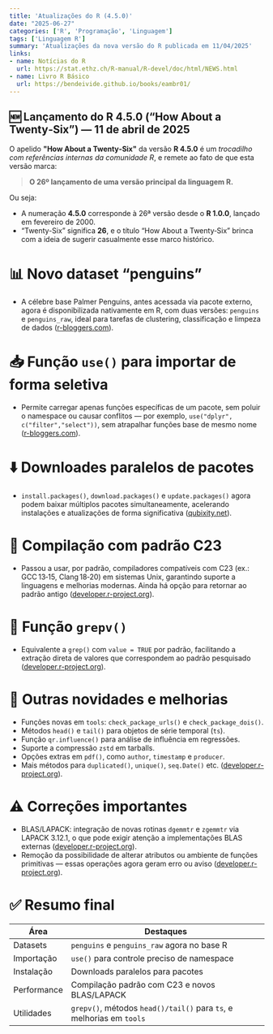 ```yaml
---
title: 'Atualizações do R (4.5.0)'
date: "2025-06-27"
categories: ['R', 'Programação', 'Linguagem']
tags: ['Linguagem R']
summary: 'Atualizações da nova versão do R publicada em 11/04/2025'
links:
- name: Notícias do R
  url: https://stat.ethz.ch/R-manual/R-devel/doc/html/NEWS.html
- name: Livro R Básico
  url: https://bendeivide.github.io/books/eambr01/
---
```







## 🆕 Lançamento do R 4.5.0 (“How About a Twenty‑Six”) — 11 de abril de 2025

O apelido **"How About a Twenty‑Six"** da versão **R 4.5.0** é um *trocadilho com referências internas da comunidade R*, e remete ao fato de que esta versão marca:

> **O 26º lançamento de uma versão principal da linguagem R.**

Ou seja:

* A numeração **4.5.0** corresponde à 26ª versão desde o **R 1.0.0**, lançado em fevereiro de 2000.
* “Twenty-Six” significa **26**, e o título “How About a Twenty‑Six” brinca com a ideia de sugerir casualmente esse marco histórico.



# 📊 Novo dataset “penguins”

* A célebre base Palmer Penguins, antes acessada via pacote externo, agora é disponibilizada nativamente em R, com duas versões: `penguins` e `penguins_raw`, ideal para tarefas de clustering, classificação e limpeza de dados ([r-bloggers.com][1]).

# 📥 Função `use()` para importar de forma seletiva

* Permite carregar apenas funções específicas de um pacote, sem poluir o namespace ou causar conflitos — por exemplo, `use("dplyr", c("filter","select"))`, sem atrapalhar funções base de mesmo nome ([r-bloggers.com][1]).

# ⬇️ Downloades paralelos de pacotes

* `install.packages()`, `download.packages()` e `update.packages()` agora podem baixar múltiplos pacotes simultaneamente, acelerando instalações e atualizações de forma significativa ([qubixity.net][2]).

# 🧩 Compilação com padrão C23

* Passou a usar, por padrão, compiladores compatíveis com C23 (ex.: GCC 13‑15, Clang 18‑20) em sistemas Unix, garantindo suporte a linguagens e melhorias modernas. Ainda há opção para retornar ao padrão antigo ([developer.r-project.org][3]).

# 🧠 Função `grepv()`

* Equivalente a `grep()` com `value = TRUE` por padrão, facilitando a extração direta de valores que correspondem ao padrão pesquisado ([developer.r-project.org][4]).

# 🧪 Outras novidades e melhorias

* Funções novas em `tools`: `check_package_urls()` e `check_package_dois()`.
* Métodos `head()` e `tail()` para objetos de série temporal (`ts`).
* Função `qr.influence()` para análise de influência em regressões.
* Suporte a compressão `zstd` em tarballs.
* Opções extras em `pdf()`, como `author`, `timestamp` e `producer`.
* Mais métodos para `duplicated()`, `unique()`, `seq.Date()` etc. ([developer.r-project.org][4]).

# ⚠️ Correções importantes

* BLAS/LAPACK: integração de novas rotinas `dgemmtr` e `zgemmtr` via LAPACK 3.12.1, o que pode exigir atenção a implementações BLAS externas ([developer.r-project.org][3]).
* Remoção da possibilidade de alterar atributos ou ambiente de funções primitivas — essas operações agora geram erro ou aviso ([developer.r-project.org][3]).

# ✅ Resumo final

| Área        | Destaques                                                            |
| ----------- | -------------------------------------------------------------------- |
| Datasets    | `penguins` e `penguins_raw` agora no base R                          |
| Importação  | `use()` para controle preciso de namespace                           |
| Instalação  | Downloads paralelos para pacotes                                     |
| Performance | Compilação padrão com C23 e novos BLAS/LAPACK                        |
| Utilidades  | `grepv()`, métodos `head()/tail()` para `ts`, e melhorias em `tools` |


[1]: https://www.r-bloggers.com/2025/04/whats-new-in-r-4-5-0/?utm_source=chatgpt.com "What’s new in R 4.5.0? | R-bloggers"
[2]: https://qubixity.net/2025/04/11/whats-new-in-r-4-5-0-a-summary-of-exciting-changes/?utm_source=chatgpt.com "“What’s New in R 4.5.0: A Summary of Exciting Changes” | Qubixity.net"
[3]: https://developer.r-project.org/blosxom.cgi/R-4-5-branch/NEWS?utm_source=chatgpt.com "Daily News: R-4-5-branch/NEWS"
[4]: https://developer.r-project.org/blosxom.cgi/R-devel/2025/03/14?utm_source=chatgpt.com "Daily News: R-devel"
[5]: https://developer.r-project.org/?utm_source=chatgpt.com "R Developer Page"


